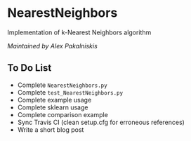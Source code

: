 # NearestNeighbors

Implementation of k-Nearest Neighbors algorithm 

_Maintained by Alex Pakalniskis_

## To Do List

* Complete `NearestNeighbors.py`
* Complete `test_NearestNeighbors.py`
* Complete example usage
* Complete sklearn usage
* Complete comparison example
* Sync Travis CI (clean setup.cfg for erroneous references)
* Write a short blog post